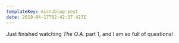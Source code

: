 ```yaml
---
templateKey: microblog-post
date: 2019-04-17T02:42:37.427Z
---
```


Just finished watching _The O.A._ part 1, and I am so full of questions!
